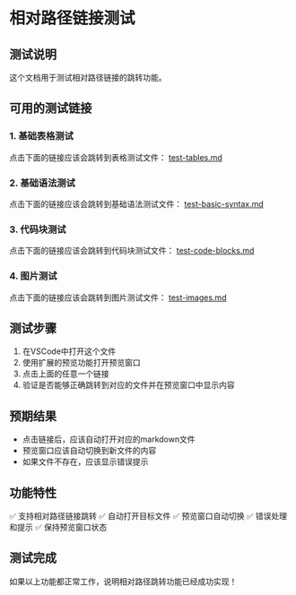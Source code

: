 # 相对路径链接测试

## 测试说明

这个文档用于测试相对路径链接的跳转功能。

## 可用的测试链接

### 1. 基础表格测试

点击下面的链接应该会跳转到表格测试文件：
[test-tables.md](./test-tables.md)

### 2. 基础语法测试

点击下面的链接应该会跳转到基础语法测试文件：
[test-basic-syntax.md](./test-basic-syntax.md)

### 3. 代码块测试

点击下面的链接应该会跳转到代码块测试文件：
[test-code-blocks.md](./test-code-blocks.md)

### 4. 图片测试

点击下面的链接应该会跳转到图片测试文件：
[test-images.md](./test-images.md)

## 测试步骤

1. 在VSCode中打开这个文件
2. 使用扩展的预览功能打开预览窗口
3. 点击上面的任意一个链接
4. 验证是否能够正确跳转到对应的文件并在预览窗口中显示内容

## 预期结果

- 点击链接后，应该自动打开对应的markdown文件
- 预览窗口应该自动切换到新文件的内容
- 如果文件不存在，应该显示错误提示

## 功能特性

✅ 支持相对路径链接跳转
✅ 自动打开目标文件
✅ 预览窗口自动切换
✅ 错误处理和提示
✅ 保持预览窗口状态

## 测试完成

如果以上功能都正常工作，说明相对路径跳转功能已经成功实现！
